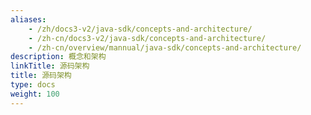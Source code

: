 ```yaml
---
aliases:
    - /zh/docs3-v2/java-sdk/concepts-and-architecture/
    - /zh-cn/docs3-v2/java-sdk/concepts-and-architecture/
    - /zh-cn/overview/mannual/java-sdk/concepts-and-architecture/
description: 概念和架构
linkTitle: 源码架构
title: 源码架构
type: docs
weight: 100
---
```


